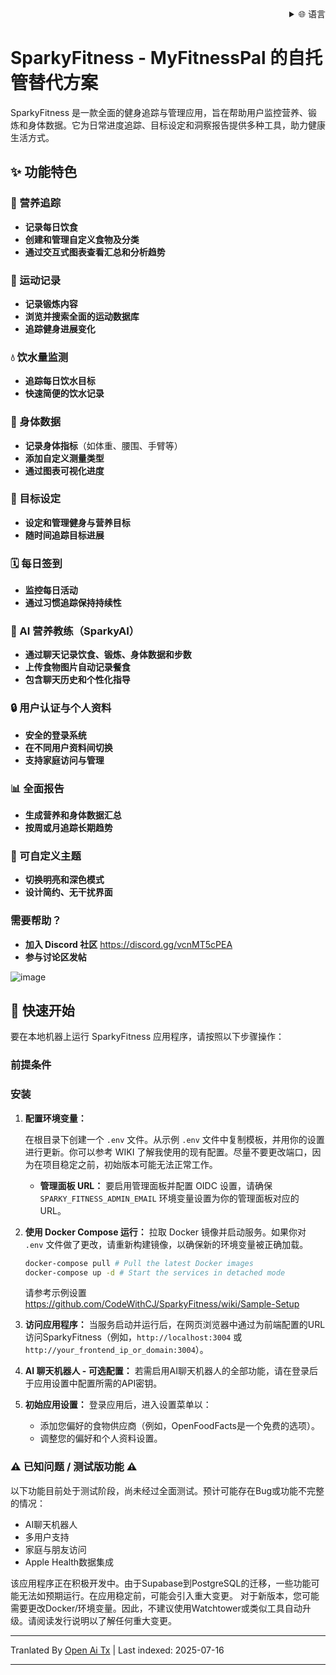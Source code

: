 <div align="right">
  <details>
    <summary >🌐 语言</summary>
    <div>
      <div align="right">
        <p><a href="https://openaitx.github.io/view.html?user=CodeWithCJ&project=SparkyFitness&lang=en">English</a></p>
        <p><a href="https://openaitx.github.io/view.html?user=CodeWithCJ&project=SparkyFitness&lang=zh-CN">简体中文</a></p>
        <p><a href="https://openaitx.github.io/view.html?user=CodeWithCJ&project=SparkyFitness&lang=zh-TW">繁體中文</a></p>
        <p><a href="https://openaitx.github.io/view.html?user=CodeWithCJ&project=SparkyFitness&lang=ja">日本語</a></p>
        <p><a href="https://openaitx.github.io/view.html?user=CodeWithCJ&project=SparkyFitness&lang=ko">한국어</a></p>
        <p><a href="https://openaitx.github.io/view.html?user=CodeWithCJ&project=SparkyFitness&lang=hi">हिन्दी</a></p>
        <p><a href="https://openaitx.github.io/view.html?user=CodeWithCJ&project=SparkyFitness&lang=th">ไทย</a></p>
        <p><a href="https://openaitx.github.io/view.html?user=CodeWithCJ&project=SparkyFitness&lang=fr">Français</a></p>
        <p><a href="https://openaitx.github.io/view.html?user=CodeWithCJ&project=SparkyFitness&lang=de">Deutsch</a></p>
        <p><a href="https://openaitx.github.io/view.html?user=CodeWithCJ&project=SparkyFitness&lang=es">Español</a></p>
        <p><a href="https://openaitx.github.io/view.html?user=CodeWithCJ&project=SparkyFitness&lang=it">Itapano</a></p>
        <p><a href="https://openaitx.github.io/view.html?user=CodeWithCJ&project=SparkyFitness&lang=ru">Русский</a></p>
        <p><a href="https://openaitx.github.io/view.html?user=CodeWithCJ&project=SparkyFitness&lang=pt">Português</a></p>
        <p><a href="https://openaitx.github.io/view.html?user=CodeWithCJ&project=SparkyFitness&lang=nl">Nederlands</a></p>
        <p><a href="https://openaitx.github.io/view.html?user=CodeWithCJ&project=SparkyFitness&lang=pl">Polski</a></p>
        <p><a href="https://openaitx.github.io/view.html?user=CodeWithCJ&project=SparkyFitness&lang=ar">العربية</a></p>
        <p><a href="https://openaitx.github.io/view.html?user=CodeWithCJ&project=SparkyFitness&lang=fa">فارسی</a></p>
        <p><a href="https://openaitx.github.io/view.html?user=CodeWithCJ&project=SparkyFitness&lang=tr">Türkçe</a></p>
        <p><a href="https://openaitx.github.io/view.html?user=CodeWithCJ&project=SparkyFitness&lang=vi">Tiếng Việt</a></p>
        <p><a href="https://openaitx.github.io/view.html?user=CodeWithCJ&project=SparkyFitness&lang=id">Bahasa Indonesia</a></p>
      </div>
    </div>
  </details>
</div>

# SparkyFitness - MyFitnessPal 的自托管替代方案

SparkyFitness 是一款全面的健身追踪与管理应用，旨在帮助用户监控营养、锻炼和身体数据。它为日常进度追踪、目标设定和洞察报告提供多种工具，助力健康生活方式。


## ✨ 功能特色

### 🍎 营养追踪

* **记录每日饮食**
* **创建和管理自定义食物及分类**
* **通过交互式图表查看汇总和分析趋势**

### 💪 运动记录

* **记录锻炼内容**
* **浏览并搜索全面的运动数据库**
* **追踪健身进展变化**

### 💧 饮水量监测

* **追踪每日饮水目标**
* **快速简便的饮水记录**

### 📏 身体数据

* **记录身体指标**（如体重、腰围、手臂等）
* **添加自定义测量类型**
* **通过图表可视化进度**

### 🎯 目标设定

* **设定和管理健身与营养目标**
* **随时间追踪目标进展**

### 🗓️ 每日签到

* **监控每日活动**
* **通过习惯追踪保持持续性**

### 🤖 AI 营养教练（SparkyAI）

* **通过聊天记录饮食、锻炼、身体数据和步数**
* **上传食物图片自动记录餐食**
* **包含聊天历史和个性化指导**

### 🔒 用户认证与个人资料

* **安全的登录系统**
* **在不同用户资料间切换**
* **支持家庭访问与管理**

### 📊 全面报告

* **生成营养和身体数据汇总**
* **按周或月追踪长期趋势**

### 🎨 可自定义主题

* **切换明亮和深色模式**
* **设计简约、无干扰界面**

### 需要帮助？
* **加入 Discord 社区**
  https://discord.gg/vcnMT5cPEA
* **参与讨论区发帖**


![image](https://github.com/user-attachments/assets/ccc7f34e-a663-405f-a4d4-a9888c3197bc)

## 🚀 快速开始

要在本地机器上运行 SparkyFitness 应用程序，请按照以下步骤操作：

### 前提条件

### 安装

1.  **配置环境变量：**

    在根目录下创建一个 `.env` 文件。从示例 `.env` 文件中复制模板，并用你的设置进行更新。你可以参考 WIKI 了解我使用的现有配置。尽量不要更改端口，因为在项目稳定之前，初始版本可能无法正常工作。

    *   **管理面板 URL：** 要启用管理面板并配置 OIDC 设置，请确保 `SPARKY_FITNESS_ADMIN_EMAIL` 环境变量设置为你的管理面板对应的 URL。
    

2.  **使用 Docker Compose 运行：**
    拉取 Docker 镜像并启动服务。如果你对 `.env` 文件做了更改，请重新构建镜像，以确保新的环境变量被正确加载。


    ```sh
    docker-compose pull # Pull the latest Docker images
    docker-compose up -d # Start the services in detached mode
    ```
    请参考示例设置
    https://github.com/CodeWithCJ/SparkyFitness/wiki/Sample-Setup

3.  **访问应用程序：**
    当服务启动并运行后，在网页浏览器中通过为前端配置的URL访问SparkyFitness（例如，`http://localhost:3004` 或 `http://your_frontend_ip_or_domain:3004`）。

4.  **AI 聊天机器人 - 可选配置：**
    若需启用AI聊天机器人的全部功能，请在登录后于应用设置中配置所需的API密钥。
  
5.  **初始应用设置：**
    登录应用后，进入设置菜单以：
    *   添加您偏好的食物供应商（例如，OpenFoodFacts是一个免费的选项）。
    *   调整您的偏好和个人资料设置。

### ⚠️ 已知问题 / 测试版功能 ⚠️

以下功能目前处于测试阶段，尚未经过全面测试。预计可能存在Bug或功能不完整的情况：

*   AI聊天机器人
*   多用户支持
*   家庭与朋友访问
*   Apple Health数据集成

该应用程序正在积极开发中。由于Supabase到PostgreSQL的迁移，一些功能可能无法如预期运行。在应用稳定前，可能会引入重大变更。
对于新版本，您可能需要更改Docker/环境变量。因此，不建议使用Watchtower或类似工具自动升级。请阅读发行说明以了解任何重大变更。




---

Tranlated By [Open Ai Tx](https://github.com/OpenAiTx/OpenAiTx) | Last indexed: 2025-07-16

---